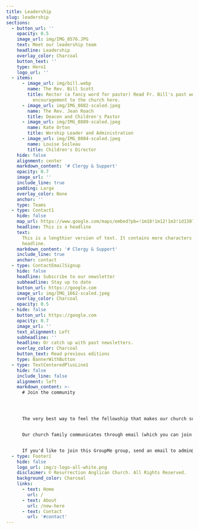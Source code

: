 ```yaml
---
title: Leadership
slug: leadership
sections:
  - button_url: ''
    opacity: 0.5
    image_url: img/IMG_8576.JPG
    text: Meet our leadership team
    headline: Leadership
    overlay_color: Charcoal
    button_text: ''
    type: Hero1
    logo_url: ''
  - items:
      - image_url: img/bill.webp
        name: The Rev. Bill Scott
        title: Rector (a fancy word for pastor) Read Fr. Bill's past words of
          encouragement to the church here.
      - image_url: img/IMG_0882-scaled.jpeg
        name: The Rev. Jean Roach
        title: Deacon and Children's Pastor
      - image_url: img/IMG_0889-scaled.jpeg
        name: Kate Orton
        title: Worship Leader and Administration
      - image_url: img/IMG_0884-scaled.jpeg
        name: Louise Soileau
        title: Children's Director
    hide: false
    alignment: center
    markdown_content: '# Clergy & Support'
    opacity: 0.7
    image_url: ''
    include_line: true
    padding: Large
    overlay_color: None
    anchor: ''
    type: Teams
  - type: Contact1
    hide: false
    map_url: https://www.google.com/maps/embed?pb=!1m18!1m12!1m3!1d13079.972502539167!2d-80.99647495338147!3d34.95678098181917!2m3!1f0!2f0!3f0!3m2!1i1024!2i768!4f13.1!3m3!1m2!1s0x0%3A0xd0c91ab7c5b8691d!2sResurrection%20Anglican%20Church!5e0!3m2!1sen!2sus!4v1666213161340!5m2!1sen!2sus
    headline: This is a headline
    text:
      This is a lengthier version of text. It contains more characters than the
      headline.
    markdown_content: '# C﻿lergy & Support'
    include_line: true
    anchor: contact
  - type: ContactEmailSignup
    hide: false
    headline: Subscribe to our newsletter
    subheadline: Stay up to date
    button_url: https://google.com
    image_url: img/IMG_1662-scaled.jpeg
    overlay_color: Charcoal
    opacity: 0.5
  - hide: false
    button_url: https://google.com
    opacity: 0.7
    image_url: ''
    text_alignment: Left
    subheadline: ''
    headline: Or catch up with past newsletters.
    overlay_color: Charcoal
    button_text: Read previous editions
    type: BannerWithButton
  - type: TextCenteredPlusLine1
    hide: false
    include_line: false
    alignment: left
    markdown_content: >-
      # Join the community




      The very best way to feel the fellowship that makes our church so special is to make connections with other church members and get to know us a little bit better!


      Our church family communicates through email (which you can join above), and in one giant GroupMe chat group. We use this group to share announcements, reminders for church events, prayer requests, and family updates.


      If you'd like to join this GroupMe group, send an email to admin@resurrectionrockhill.org with your name, email, and phone number, and we'll send you an invitation.
  - type: Footer1
    hide: false
    logo_url: img/z-logo-all-white.png
    disclaimer: © Resurrection Anglican Church. All Rights Reserved.
    background_color: Charcoal
    links:
      - text: Home
        url: /
      - text: About
        url: /new-here
      - text: Contact
        url: '#contact'
---
```

